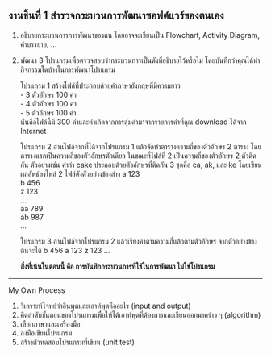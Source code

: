 ## งานชิ้นที่ 1 สำรวจกระบวนการพัฒนาซอฟต์แวร์ของตนเอง
1. อธิบายกระบวนการการพัฒนาของตน โดยอาจจะเขียนเป็น Flowchart, Activity Diagram, คำบรรยาย, ...
2. พัฒนา 3 โปรแกรมเพื่อตรวจสอบว่ากระบวนการเป็นดังที่อธิบายไว้หรือไม่ โดยบันทึกว่าคุณได้ทำกิจกรรมใดบ้างในการพัฒนาโปรแกรม

	โปรแกรม 1 สร้างไฟล์ที่ประกอบด้วยคำภาษาอังกฤษที่มีความยาว <br>
	    - 3 ตัวอักษร 100 คำ <br>
		- 4 ตัวอักษร 100 คำ <br>
		- 5 ตัวอักษร 100 คำ <br>
	    นั่นคือไฟล์นี้มี 300 คำและคำเกิดจากการสุ่มคำมาจากรายการคำที่คุณ download ได้จาก Internet <br>
	
	โปรแกรม 2 อ่านไฟล์จากที่ได้จากโปรแกรม 1 แล้วจัดทำตารางความถี่ของตัวอักษร 2 ตาราง โดยตารางแรกเป็นความถี่ของตัวอักษรตัวเดียว 
	ในขณะที่ไฟล์ที่ 2 เป็นความถี่ของตัวอักษร 2 ตัวติดกัน ตัวอย่างเช่น คำว่า cake ประกอบด้วยตัวอักษรที่ติดกัน 3 ชุดคือ ca, ak, และ ke
	โดยเขียนผลลัพธ์ลงไฟล์ 2 ไฟล์ดังตัวอย่างข้างล่าง 
		a 123 <br>
		b 456 <br>
		z 123 <br>
		...   
		aa 789 <br>
		ab 987 <br>
		... 
	
	โปรแกรม 3 อ่านไฟล์จากโปรแกรม 2 แล้วเรียงค่าตามความถี่แล้วตามตัวอักษร จากตัวอย่างข้างต้นจะได้
		b 456 
		a 123 
		z 123 
		...
	
    **สิ่งที่เน้นในตอนนี้ คือ การบันทึกกระบวนการที่ใช้ในการพัฒนา ไม่ใช่โปรแกรม**

-------------------------------------------------------------------------------------------

My Own Process
1. วิเคราะห์โจทย์ว่าอินพุตและเอาท์พุตคืออะไร (input and output) <br>
2. คิดลำดับขั้นตอนของโปรแกรมเพื่อให้ได้เอาท์พุตที่ต้องการและเขียนออกมาคร่าว ๆ (algorithm) <br>
3. เลือกภาษาและเครื่องมือ <br>
4. ลงมือเขียนโปรแกรม <br>
5. สร้างตัวทดสอบโปรแกรมที่เขียน (unit test) <br>
